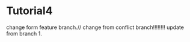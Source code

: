 # Tutorial4

change form feature branch.//
change from conflict branch!!!!!!!!
update from branch 1.